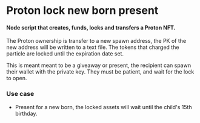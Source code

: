# Proton lock new born present

#### Node script that creates, funds, locks and transfers a Proton NFT. 

The Proton ownership is transfer to a new spawn address, the PK of the new address will be written to a text file.
The tokens that charged the particle are locked until the expiration date set.

This is meant meant to be a giveaway or present, the recipient can spawn their wallet with the private key.
They must be patient, and wait for the lock to open.

### Use case

- Present for a new born, the locked assets will wait until the child's 15th birthday.


